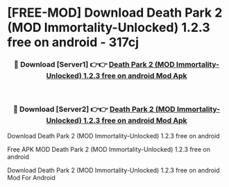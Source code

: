 # [FREE-MOD] Download Death Park 2 (MOD Immortality-Unlocked) 1.2.3 free on android - 317cj


<div align="center">
<h3>🔴 Download [Server1] 👉👉 <a href="https://apk-comot.site?title=Death_Park_2_(MOD_Immortality-Unlocked)_1.2.3_free_on_android">Death Park 2 (MOD Immortality-Unlocked) 1.2.3 free on android Mod Apk</a></h3><br>

<h3>🔴 Download [Server2] 👉👉 <a href="https://apk-comot.site?title=Death_Park_2_(MOD_Immortality-Unlocked)_1.2.3_free_on_android">Death Park 2 (MOD Immortality-Unlocked) 1.2.3 free on android Mod Apk</a></h3>
</div>



Download Death Park 2 (MOD Immortality-Unlocked) 1.2.3 free on android 

Free APK MOD Death Park 2 (MOD Immortality-Unlocked) 1.2.3 free on android 

Download Death Park 2 (MOD Immortality-Unlocked) 1.2.3 free on android Mod For Android
